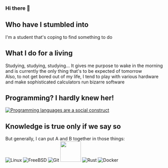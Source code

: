 ### Hi there 👋

## Who have I stumbled into
I'm a student that's coping to find something to do

## What I do for a living
Studying, studying, studying... It gives me purpose to wake in the morning and is currently the only thing that's to be expected of tomorrow\
Also, to not get bored out of my life, I tend to play with various hardware and make sophisticated calculators run bizarre software

## Programming? I hardly knew her!
[![Programming languages are a social construct](https://github-readme-stats.vercel.app/api/top-langs/?username=zinstack625&theme=radical)](https://github.com/anuraghazra/github-readme-stats)

## Knowledge is true only if we say so
But generally, I can put A and B together in those things:\
![Linux](https://www.vectorlogo.zone/logos/linux/linux-icon.svg)
![FreeBSD](https://www.vectorlogo.zone/logos/freebsd/freebsd-icon.svg)
![Git](https://www.vectorlogo.zone/logos/git-scm/git-scm-icon.svg)
<img src="https://github.com/isocpp/logos/raw/master/cpp_logo.svg" width="64">
![Rust](https://www.vectorlogo.zone/logos/rust-lang/rust-lang-icon.svg)
![Docker](https://www.vectorlogo.zone/logos/docker/docker-icon.svg)

<!--
**zinstack625/zinstack625** is a ✨ _special_ ✨ repository because its `README.md` (this file) appears on your GitHub profile.

Here are some ideas to get you started:

- 🔭 I’m currently working on ...
- 🌱 I’m currently learning ...
- 👯 I’m looking to collaborate on ...
- 🤔 I’m looking for help with ...
- 💬 Ask me about ...
- 📫 How to reach me: ...
- 😄 Pronouns: ...
- ⚡ Fun fact: ...
-->
